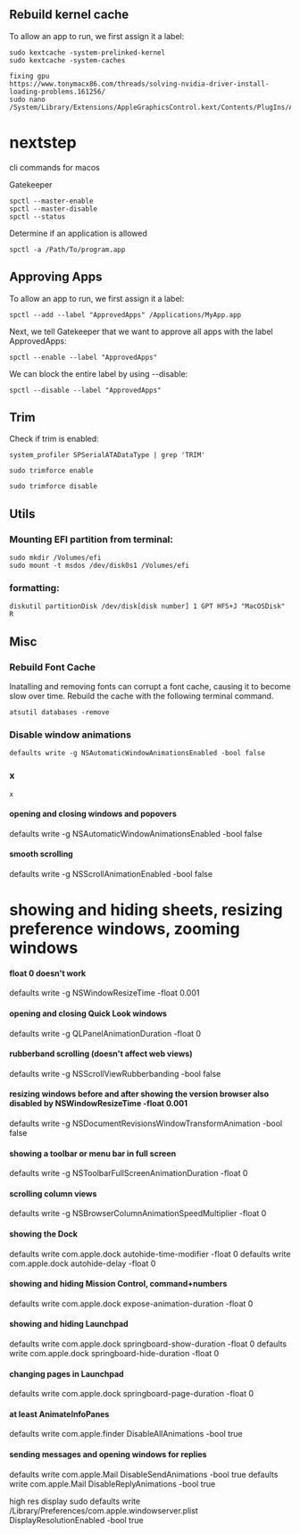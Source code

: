 ## Rebuild kernel cache

To allow an app to run, we first assign it a label:
~~~~
sudo kextcache -system-prelinked-kernel
sudo kextcache -system-caches

fixing gpu
https://www.tonymacx86.com/threads/solving-nvidia-driver-install-loading-problems.161256/
sudo nano /System/Library/Extensions/AppleGraphicsControl.kext/Contents/PlugIns/AppleGraphicsDevicePolicy.kext/Contents/Info.plist

~~~~


# nextstep

cli commands for macos

Gatekeeper
~~~~
spctl --master-enable
spctl --master-disable
spctl --status
~~~~

Determine if an application is allowed
~~~~
spctl -a /Path/To/program.app
~~~~

## Approving Apps

To allow an app to run, we first assign it a label:
~~~~
spctl --add --label "ApprovedApps" /Applications/MyApp.app
~~~~

Next, we tell Gatekeeper that we want to approve all apps with the label ApprovedApps:
~~~~
spctl --enable --label "ApprovedApps"
~~~~

We can block the entire label by using --disable:
~~~~
spctl --disable --label "ApprovedApps"
~~~~

## Trim

Check if trim is enabled:
~~~~
system_profiler SPSerialATADataType | grep 'TRIM'
~~~~

~~~~
sudo trimforce enable
~~~~

~~~~
sudo trimforce disable
~~~~

## Utils

### Mounting EFI partition from terminal:
~~~~
sudo mkdir /Volumes/efi
sudo mount -t msdos /dev/disk0s1 /Volumes/efi
~~~~

### formatting:
~~~~
diskutil partitionDisk /dev/disk[disk number] 1 GPT HFS+J "MacOSDisk" R
~~~~

## Misc
### Rebuild Font Cache

Inatalling and removing fonts can corrupt a font cache, causing it to become slow over time. Rebuild the cache with the following terminal command.

~~~~
atsutil databases -remove
~~~~

### Disable window animations
~~~~
defaults write -g NSAutomaticWindowAnimationsEnabled -bool false
~~~~





### x
~~~~
x
~~~~

#### opening and closing windows and popovers
defaults write -g NSAutomaticWindowAnimationsEnabled -bool false

#### smooth scrolling
defaults write -g NSScrollAnimationEnabled -bool false

# showing and hiding sheets, resizing preference windows, zooming windows
#### float 0 doesn't work
defaults write -g NSWindowResizeTime -float 0.001

#### opening and closing Quick Look windows
defaults write -g QLPanelAnimationDuration -float 0

#### rubberband scrolling (doesn't affect web views)
defaults write -g NSScrollViewRubberbanding -bool false

#### resizing windows before and after showing the version browser also disabled by NSWindowResizeTime -float 0.001
defaults write -g NSDocumentRevisionsWindowTransformAnimation -bool false

#### showing a toolbar or menu bar in full screen
defaults write -g NSToolbarFullScreenAnimationDuration -float 0

#### scrolling column views
defaults write -g NSBrowserColumnAnimationSpeedMultiplier -float 0

#### showing the Dock
defaults write com.apple.dock autohide-time-modifier -float 0
defaults write com.apple.dock autohide-delay -float 0

#### showing and hiding Mission Control, command+numbers
defaults write com.apple.dock expose-animation-duration -float 0

#### showing and hiding Launchpad
defaults write com.apple.dock springboard-show-duration -float 0
defaults write com.apple.dock springboard-hide-duration -float 0

#### changing pages in Launchpad
defaults write com.apple.dock springboard-page-duration -float 0

#### at least AnimateInfoPanes
defaults write com.apple.finder DisableAllAnimations -bool true

#### sending messages and opening windows for replies
defaults write com.apple.Mail DisableSendAnimations -bool true
defaults write com.apple.Mail DisableReplyAnimations -bool true


high res display
sudo defaults write /Library/Preferences/com.apple.windowserver.plist DisplayResolutionEnabled -bool true

